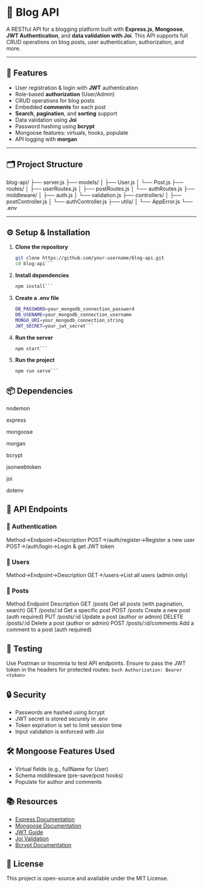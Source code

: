 # 📝 Blog API

A RESTful API for a blogging platform built with **Express.js**, **Mongoose**, **JWT Authentication**, and **data validation with Joi**. This API supports full CRUD operations on blog posts, user authentication, authorization, and more.

---

## 🚀 Features

- User registration & login with **JWT** authentication
- Role-based **authorization** (User/Admin)
- CRUD operations for blog posts
- Embedded **comments** for each post
- **Search**, **pagination**, and **sorting** support
- Data validation using **Joi**
- Password hashing using **bcrypt**
- Mongoose features: virtuals, hooks, populate
- API logging with **morgan**

---

## 🗂️ Project Structure

blog-api/ 
  ├── server.js 
  ├── models/ 
        │ ├── User.js 
        │ └── Post.js 
  ├── routes/ 
    │ ├── userRoutes.js 
    │ ├── postRoutes.js 
    │ └── authRoutes.js 
  ├── middleware/ 
    │ ├── auth.js 
    │ └── validation.js 
  ├── controllers/ 
    │ ├── postController.js 
    │ └── authController.js 
  ├── utils/ 
    │ └── AppError.js 
  └── .env



---

## ⚙️ Setup & Installation

1. **Clone the repository**
   ```bash
   git clone https://github.com/your-username/blog-api.git
   cd blog-api```

2. **Install dependencies**
   ```bash
   npm install```

3. **Create a .env file**
   ```bash
   DB_PASSWORD=your_mongodb_connection_password
   DB_USENAME=your_mongodb_connection_username
   MONGO_URI=your_mongodb_connection_string
   JWT_SECRET=your_jwt_secret```

4. **Run the server**
   ```bash
   npm start```

5. **Run the project**
   ```bash
   npm run serve```


## 📦 Dependencies

nodemon

express

mongoose

morgan

bcrypt

jsonwebtoken

joi

dotenv

## 🧩 API Endpoints
### 🔐 Authentication
Method->Endpoint->Description
POST->/auth/register->Register a new user
POST->/auth/login->Login & get JWT token

### 👤 Users
Method->Endpoint->Description
GET->/users->List all users (admin only)

### 📝 Posts
Method	Endpoint	Description
GET	/posts	Get all posts (with pagination, search)
GET	/posts/:id	Get a specific post
POST	/posts	Create a new post (auth required)
PUT	/posts/:id	Update a post (author or admin)
DELETE	/posts/:id	Delete a post (author or admin)
POST	/posts/:id/comments	Add a comment to a post (auth required)


## 🧪 Testing
Use Postman or Insomnia to test API endpoints. Ensure to pass the JWT token in the headers for protected routes:
```bash Authorization: Bearer <token>```


## 🔒 Security
- Passwords are hashed using bcrypt
- JWT secret is stored securely in .env
- Token expiration is set to limit session time
- Input validation is enforced with Joi

## 🛠️ Mongoose Features Used
- Virtual fields (e.g., fullName for User)
- Schema middleware (pre-save/post hooks)
- Populate for author and comments

## 📚 Resources
- [Express Documentation](https://expressjs.com/)
- [Mongoose Documentation](https://mongoosejs.com/)
- [JWT Guide](https://jwt.io/introduction)
- [Joi Validation](https://joi.dev/)
- [Bcrypt Documentation](https://github.com/kelektiv/node.bcrypt.js)


## 📜 License
This project is open-source and available under the MIT License.


